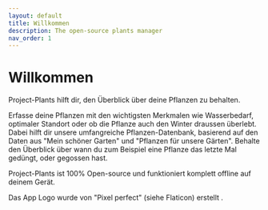 ```yaml
---
layout: default
title: Willkommen
description: The open-source plants manager
nav_order: 1
---
```


# Willkommen

Project-Plants hilft dir, den Überblick über deine Pflanzen zu behalten.

Erfasse deine Pflanzen mit den wichtigsten Merkmalen wie Wasserbedarf, optimaler Standort oder ob die Pflanze auch den Winter draussen überlebt. Dabei hilft dir unsere umfangreiche Pflanzen-Datenbank, basierend auf den Daten aus "Mein schöner Garten" und "Pflanzen für unsere Gärten".
Behalte den Überblick über wann du zum Beispiel eine Pflanze das letzte Mal gedüngt, oder gegossen hast.

Project-Plants ist 100% Open-source und funktioniert komplett offline auf deinem Gerät.

Das App Logo wurde von "Pixel perfect" (siehe Flaticon) erstellt .